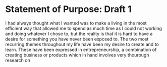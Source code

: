 # Statement of Purpose: Draft 1

I had always thought what I wanted was to make a living in the most efficient way that allowed 
me to spend as much time as I could not working and doing whatever I chose to, but the reality 
is that it is hard to have a desire for something you have never been exposed to.  The two most 
recurring themes throughout my life have been my desire to create and to learn.  These have 
been expressed in entrepreneurship, a combination of creating business or products which in 
hand involves very thourough research on 
